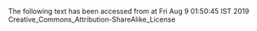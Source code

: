 The following text has been accessed from at Fri Aug 9 01:50:45 IST 2019
Creative_Commons_Attribution-ShareAlike_License
